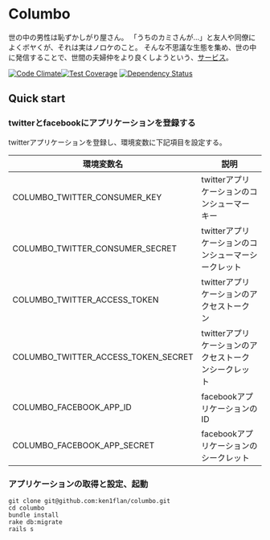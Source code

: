 # Columbo

世の中の男性は恥ずかしがり屋さん。
「うちのカミさんが…」と友人や同僚によくボヤくが、それは実はノロケのこと。
そんな不思議な生態を集め、世の中に発信することで、世間の夫婦仲をより良くしようという、[サービス](http://my-wife-said.herokuapp.com/)。

[![Code Climate](https://codeclimate.com/github/ken1flan/columbo/badges/gpa.svg)](https://codeclimate.com/github/ken1flan/columbo)[![Test Coverage](https://codeclimate.com/github/ken1flan/columbo/badges/coverage.svg)](https://codeclimate.com/github/ken1flan/columbo)
[![Dependency Status](https://gemnasium.com/ken1flan/columbo.svg)](https://gemnasium.com/ken1flan/columbo)

## Quick start

### twitterとfacebookにアプリケーションを登録する
twitterアプリケーションを登録し、環境変数に下記項目を設定する。


| 環境変数名                          | 説明                                                  |
| ----------------------------------- | ----------------------------------------------------- |
| COLUMBO_TWITTER_CONSUMER_KEY        | twitterアプリケーションのコンシューマーキー           |
| COLUMBO_TWITTER_CONSUMER_SECRET     | twitterアプリケーションのコンシューマーシークレット   |
| COLUMBO_TWITTER_ACCESS_TOKEN        | twitterアプリケーションのアクセストークン             |
| COLUMBO_TWITTER_ACCESS_TOKEN_SECRET | twitterアプリケーションのアクセストークンシークレット |
| COLUMBO_FACEBOOK_APP_ID             | facebookアプリケーションのID                          |
| COLUMBO_FACEBOOK_APP_SECRET         | facebookアプリケーションのシークレット                |


### アプリケーションの取得と設定、起動
```
git clone git@github.com:ken1flan/columbo.git
cd columbo
bundle install
rake db:migrate
rails s
```

